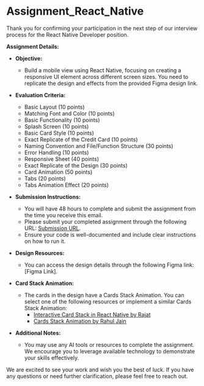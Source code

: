 # Assignment_React_Native

Thank you for confirming your participation in the next step of our interview process for the React Native Developer position.

**Assignment Details:**

- **Objective:**
  - Build a mobile view using React Native, focusing on creating a responsive UI element across different screen sizes. You need to replicate the design and effects from the provided Figma design link. 

- **Evaluation Criteria:**
  - Basic Layout (10 points)
  - Matching Font and Color (10 points)
  - Basic Functionality (10 points)
  - Splash Screen (10 points)
  - Basic Card Style (10 points)
  - Exact Replicate of the Credit Card (10 points)
  - Naming Convention and File/Function Structure (30 points)
  - Error Handling (10 points)
  - Responsive Sheet (40 points)
  - Exact Replicate of the Design (30 points)
  - Card Animation (50 points)
  - Tabs (20 points)
  - Tabs Animation Effect (20 points)

- **Submission Instructions:**
  - You will have 48 hours to complete and submit the assignment from the time you receive this email.
  - Please submit your completed assignment through the following URL: [Submission URL](https://forms.gle/BKXMZ2CQeARX6dnU6).
  - Ensure your code is well-documented and include clear instructions on how to run it.

- **Design Resources:**
  - You can access the design details through the following Figma link: [Figma Link].

- **Card Stack Animation:**
  - The cards in the design have a Cards Stack Animation. You can select one of the following resources or implement a similar Cards Stack Animation:
    - [Interactive Card Stack in React Native by Rajat](https://medium.com/@iamrajat29/interactive-card-stack-in-react-native-83cd80320308)
    - [Cards Stack Animation by Rahul Jain](https://github.com/rahuldkjain/cards-stack-animation)

- **Additional Notes:**
  - You may use any AI tools or resources to complete the assignment. We encourage you to leverage available technology to demonstrate your skills effectively.

We are excited to see your work and wish you the best of luck. If you have any questions or need further clarification, please feel free to reach out.
